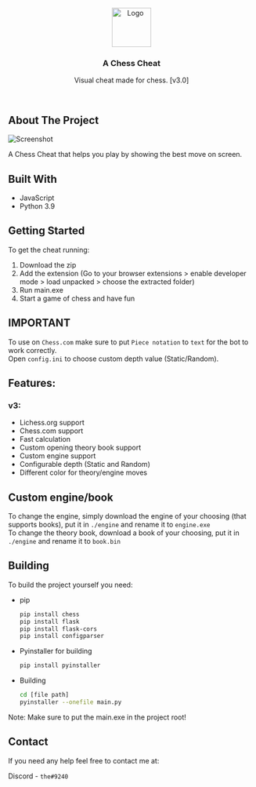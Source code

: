 <br />
<div align="center">
  <a href="https://github.com/2qb/chess-cheat">
    <img src="https://user-images.githubusercontent.com/68710010/221585771-6b7d9da6-005f-4cba-82f3-6e23a5eac432.png" alt="Logo" width="80" height="80">
  </a>
<h3 align="center">A Chess Cheat</h3>

  <p align="center">
    Visual cheat made for chess. [v3.0]
  </p>
</div>
<br>

<!-- ABOUT THE PROJECT -->
## About The Project

![Screenshot](https://user-images.githubusercontent.com/68710010/221585277-bdaf19c2-c399-491e-9771-53dad8e714cb.png)

A Chess Cheat that helps you play by showing the best move on screen.


## Built With

* JavaScript
* Python 3.9


## Getting Started

To get the cheat running: 

1. Download the zip
2. Add the extension (Go to your browser extensions > enable developer mode > load unpacked > choose the extracted folder)
3. Run main.exe
4. Start a game of chess and have fun

## IMPORTANT

To use on `Chess.com` make sure to put `Piece notation` to `text` for the bot to work correctly.
<br />
Open `config.ini` to choose custom depth value (Static/Random).

## Features:

### v3:
* Lichess.org support
* Chess.com support
* Fast calculation
* Custom opening theory book support
* Custom engine support
* Configurable depth (Static and Random)
* Different color for theory/engine moves

## Custom engine/book

To change the engine, simply download the engine of your choosing (that supports books), put it in `./engine` and rename it to `engine.exe`
<br />
To change the theory book, download a book of your choosing, put it in `./engine` and rename it to `book.bin`


## Building

To build the project yourself you need:

* pip
  ```sh
  pip install chess
  pip install flask
  pip install flask-cors
  pip install configparser
  ```

* Pyinstaller for building
  ```sh
  pip install pyinstaller
  ```

* Building
  ```sh
  cd [file path]
  pyinstaller --onefile main.py
  ```

Note: Make sure to put the main.exe in the project root!

## Contact

If you need any help feel free to contact me at:

Discord - `the#9240`

